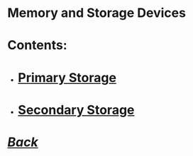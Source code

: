 # Memory and Storage Devices
# Contents:
- # [Primary Storage](../CS/C311.md)
- # [Secondary Storage](../CS/C312.md)

# [*Back*](../CS/C300.md)